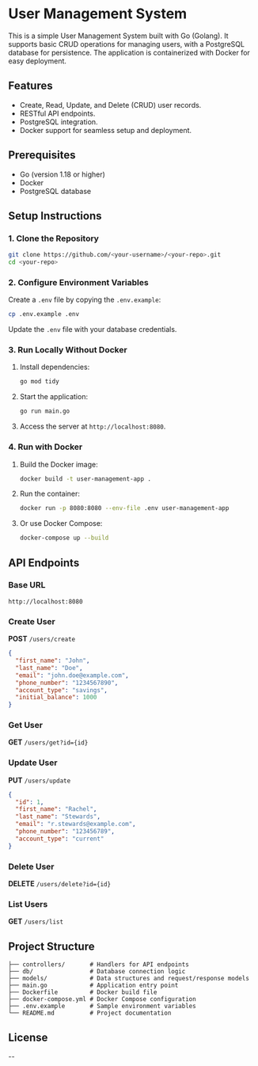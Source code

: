 # User Management System

This is a simple User Management System built with Go (Golang). It supports basic CRUD operations for managing users, with a PostgreSQL database for persistence. The application is containerized with Docker for easy deployment.

## Features

- Create, Read, Update, and Delete (CRUD) user records.
- RESTful API endpoints.
- PostgreSQL integration.
- Docker support for seamless setup and deployment.

## Prerequisites

- Go (version 1.18 or higher)
- Docker
- PostgreSQL database

## Setup Instructions

### 1. Clone the Repository

```bash
git clone https://github.com/<your-username>/<your-repo>.git
cd <your-repo>
```

### 2. Configure Environment Variables

Create a `.env` file by copying the `.env.example`:

```bash
cp .env.example .env
```

Update the `.env` file with your database credentials.

### 3. Run Locally Without Docker

1. Install dependencies:
   ```bash
   go mod tidy
   ```
2. Start the application:
   ```bash
   go run main.go
   ```
3. Access the server at `http://localhost:8080`.

### 4. Run with Docker

1. Build the Docker image:
   ```bash
   docker build -t user-management-app .
   ```
2. Run the container:
   ```bash
   docker run -p 8080:8080 --env-file .env user-management-app
   ```
3. Or use Docker Compose:
   ```bash
   docker-compose up --build
   ```

## API Endpoints

### Base URL

`http://localhost:8080`

### Create User

**POST** `/users/create`

```json
{
  "first_name": "John",
  "last_name": "Doe",
  "email": "john.doe@example.com",
  "phone_number": "1234567890",
  "account_type": "savings",
  "initial_balance": 1000
}
```

### Get User

**GET** `/users/get?id={id}`

### Update User

**PUT** `/users/update`

```json
{
  "id": 1,
  "first_name": "Rachel",
  "last_name": "Stewards",
  "email": "r.stewards@example.com",
  "phone_number": "123456789",
  "account_type": "current"
}
```

### Delete User

**DELETE** `/users/delete?id={id}`

### List Users

**GET** `/users/list`

## Project Structure

```
├── controllers/       # Handlers for API endpoints
├── db/                # Database connection logic
├── models/            # Data structures and request/response models
├── main.go            # Application entry point
├── Dockerfile         # Docker build file
├── docker-compose.yml # Docker Compose configuration
├── .env.example       # Sample environment variables
└── README.md          # Project documentation
```

## License

--
